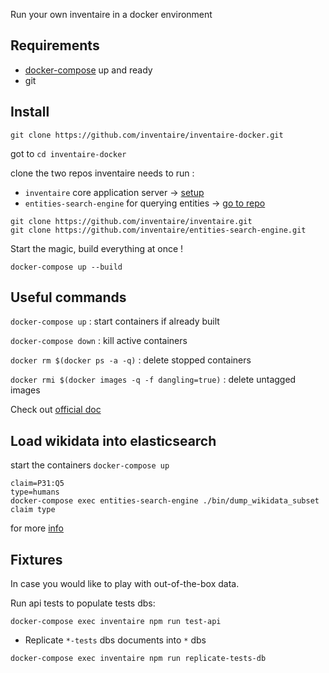 Run your own inventaire in a docker environment

## Requirements

- [docker-compose](https://docs.docker.com/compose/gettingstarted/) up and ready
- git

## Install

```
git clone https://github.com/inventaire/inventaire-docker.git
```

got to `cd inventaire-docker`

clone the two repos inventaire needs to run :

 - `inventaire` core application server -> [setup](https://github.com/inventaire/inventaire#installation)
 - `entities-search-engine` for querying entities -> [go to repo](https://github.com/inventaire/entities-search-engine)

```
git clone https://github.com/inventaire/inventaire.git
git clone https://github.com/inventaire/entities-search-engine.git
```

Start the magic, build everything at once !

```
docker-compose up --build
```

## Useful commands

`docker-compose up` : start containers if already built

`docker-compose down` : kill active containers

`docker rm $(docker ps -a -q)` : delete stopped containers

`docker rmi $(docker images -q -f dangling=true)` : delete untagged images

Check out [official doc](https://docs.docker.com/compose/)

## Load wikidata into elasticsearch

start the containers `docker-compose up`

```
claim=P31:Q5
type=humans
docker-compose exec entities-search-engine ./bin/dump_wikidata_subset claim type
```

for more [info](https://github.com/inventaire/entities-search-engine/blob/master/docs/wikidata_filtered_dump_import.md)

## Fixtures

In case you would like to play with out-of-the-box data.

Run api tests to populate tests dbs:

```
docker-compose exec inventaire npm run test-api
```

- Replicate `*-tests` dbs documents into `*` dbs

```
docker-compose exec inventaire npm run replicate-tests-db
```
